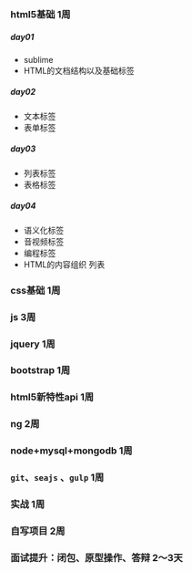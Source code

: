 ### html5基础 1周
##### day01 
* sublime
* HTML的文档结构以及基础标签

##### day02  
* 文本标签
* 表单标签    

##### day03
* 列表标签
* 表格标签

##### day04
* 语义化标签
* 音视频标签
* 编程标签
* HTML的内容组织 列表 

### css基础 1周
### js 3周
### jquery 1周
### bootstrap 1周
### html5新特性api 1周
### ng 2周
### node+mysql+mongodb 1周
### `git`、`seajs` 、`gulp` 1周
### 实战 1周
### 自写项目 2周
### 面试提升：闭包、原型操作、答辩 2～3天


